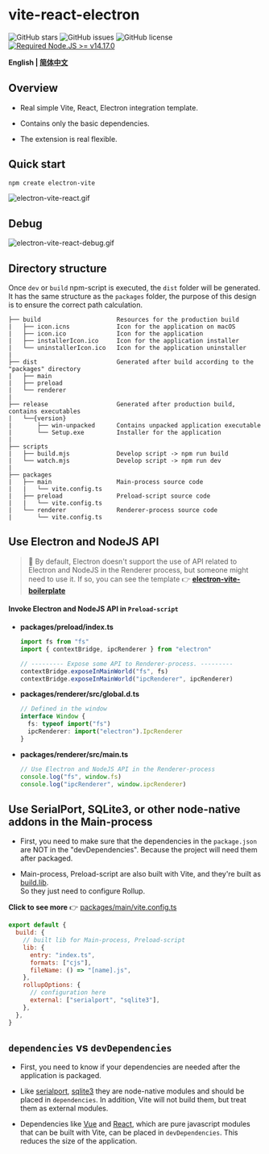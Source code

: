 # vite-react-electron

![GitHub stars](https://img.shields.io/github/stars/caoxiemeihao/vite-react-electron?color=fa6470&style=flat)
![GitHub issues](https://img.shields.io/github/issues/caoxiemeihao/vite-react-electron?color=d8b22d&style=flat)
![GitHub license](https://img.shields.io/github/license/caoxiemeihao/vite-react-electron?style=flat)
[![Required Node.JS >= v14.17.0](https://img.shields.io/static/v1?label=node&message=%3E=14.17.0&logo=node.js&color=3f893e&style=flat)](https://nodejs.org/about/releases)

**English | [简体中文](README.zh-CN.md)**

## Overview

- Real simple Vite, React, Electron integration template.

- Contains only the basic dependencies.

- The extension is real flexible.

## Quick start

```sh
npm create electron-vite
```

![electron-vite-react.gif](https://github.com/electron-vite/electron-vite-react/blob/main/packages/renderer/public/electron-vite-react.gif?raw=true)

## Debug

![electron-vite-react-debug.gif](https://github.com/electron-vite/electron-vite-react/blob/main/packages/renderer/public/electron-vite-react-debug.gif?raw=true)

<!--
```sh
# clone the project
git clone https://github.com/caoxiemeihao/vite-react-electron.git

# open the project directory
cd vite-react-electron

# install dependencies
npm install

# start the application
npm run dev

# make a production build
npm run build
```
-->

## Directory structure

Once `dev` or `build` npm-script is executed, the `dist` folder will be generated. It has the same structure as the `packages` folder, the purpose of this design is to ensure the correct path calculation.

```tree
├── build                     Resources for the production build
|   ├── icon.icns             Icon for the application on macOS
|   ├── icon.ico              Icon for the application
|   ├── installerIcon.ico     Icon for the application installer
|   └── uninstallerIcon.ico   Icon for the application uninstaller
|
├── dist                      Generated after build according to the "packages" directory
|   ├── main
|   ├── preload
|   └── renderer
|
├── release                   Generated after production build, contains executables
|   └──{version}
|       ├── win-unpacked      Contains unpacked application executable
|       └── Setup.exe         Installer for the application
|
├── scripts
|   ├── build.mjs             Develop script -> npm run build
|   └── watch.mjs             Develop script -> npm run dev
|
├── packages
|   ├── main                  Main-process source code
|   |   └── vite.config.ts
|   ├── preload               Preload-script source code
|   |   └── vite.config.ts
|   └── renderer              Renderer-process source code
|       └── vite.config.ts
```

## Use Electron and NodeJS API

> 🚧 By default, Electron doesn't support the use of API related to Electron and NodeJS in the Renderer process, but someone might need to use it. If so, you can see the template 👉 **[electron-vite-boilerplate](https://github.com/caoxiemeihao/electron-vite-boilerplate)**

#### Invoke Electron and NodeJS API in `Preload-script`

- **packages/preload/index.ts**

    ```typescript
    import fs from "fs"
    import { contextBridge, ipcRenderer } from "electron"

    // --------- Expose some API to Renderer-process. ---------
    contextBridge.exposeInMainWorld("fs", fs)
    contextBridge.exposeInMainWorld("ipcRenderer", ipcRenderer)
    ```

- **packages/renderer/src/global.d.ts**

    ```typescript
    // Defined in the window
    interface Window {
      fs: typeof import("fs")
      ipcRenderer: import("electron").IpcRenderer
    }
    ```

- **packages/renderer/src/main.ts**

    ```typescript
    // Use Electron and NodeJS API in the Renderer-process
    console.log("fs", window.fs)
    console.log("ipcRenderer", window.ipcRenderer)
    ```

## Use SerialPort, SQLite3, or other node-native addons in the Main-process

- First, you need to make sure that the dependencies in the `package.json` are NOT in the "devDependencies". Because the project will need them after packaged.

- Main-process, Preload-script are also built with Vite, and they're built as [build.lib](https://vitejs.dev/config/#build-lib).  
    So they just need to configure Rollup.

**Click to see more** 👉 [packages/main/vite.config.ts](https://github.com/caoxiemeihao/vite-react-electron/blob/main/packages/main/vite.config.ts)

```js
export default {
  build: {
    // built lib for Main-process, Preload-script
    lib: {
      entry: "index.ts",
      formats: ["cjs"],
      fileName: () => "[name].js",
    },
    rollupOptions: {
      // configuration here
      external: ["serialport", "sqlite3"],
    },
  },
}
```

## `dependencies` vs `devDependencies`

- First, you need to know if your dependencies are needed after the application is packaged.

- Like [serialport](https://www.npmjs.com/package/serialport), [sqlite3](https://www.npmjs.com/package/sqlite3) they are node-native modules and should be placed in `dependencies`. In addition, Vite will not build them, but treat them as external modules.

- Dependencies like [Vue](https://www.npmjs.com/package/vue) and [React](https://www.npmjs.com/package/react), which are pure javascript modules that can be built with Vite, can be placed in `devDependencies`. This reduces the size of the application.

<!--
## Result

<img width="400px" src="https://raw.githubusercontent.com/caoxiemeihao/blog/main/vite-react-electron/react-win.png" />
-->
